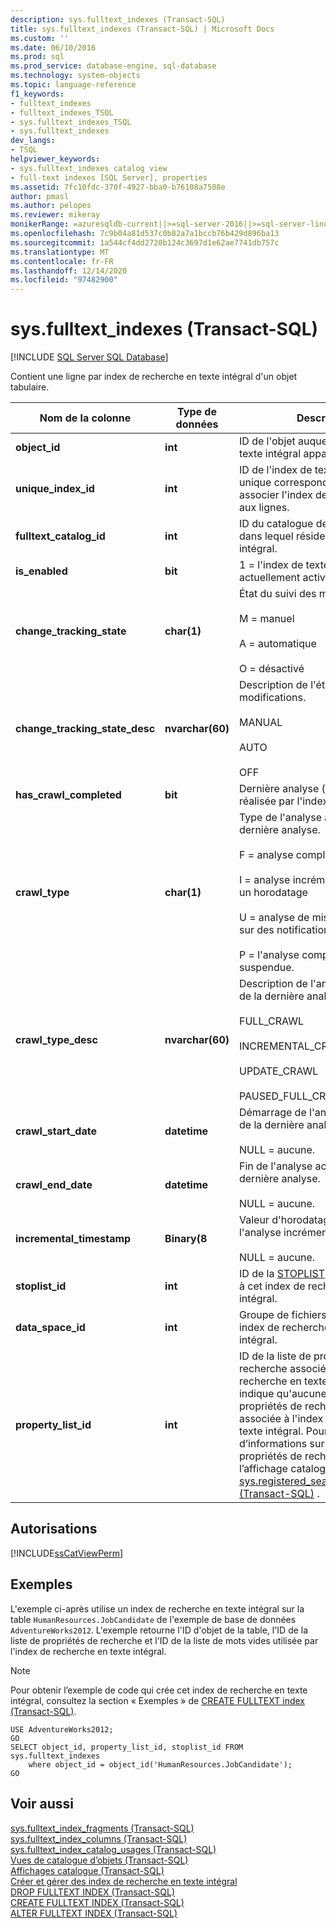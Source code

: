 ```yaml
---
description: sys.fulltext_indexes (Transact-SQL)
title: sys.fulltext_indexes (Transact-SQL) | Microsoft Docs
ms.custom: ''
ms.date: 06/10/2016
ms.prod: sql
ms.prod_service: database-engine, sql-database
ms.technology: system-objects
ms.topic: language-reference
f1_keywords:
- fulltext_indexes
- fulltext_indexes_TSQL
- sys.fulltext_indexes_TSQL
- sys.fulltext_indexes
dev_langs:
- TSQL
helpviewer_keywords:
- sys.fulltext_indexes catalog view
- full-text indexes [SQL Server], properties
ms.assetid: 7fc10fdc-370f-4927-bba0-b76108a7508e
author: pmasl
ms.author: pelopes
ms.reviewer: mikeray
monikerRange: =azuresqldb-current||>=sql-server-2016||>=sql-server-linux-2017||=azuresqldb-mi-current
ms.openlocfilehash: 7c9b04a81d537c0b82a7a1bccb76b429d896ba13
ms.sourcegitcommit: 1a544cf4dd2720b124c3697d1e62ae7741db757c
ms.translationtype: MT
ms.contentlocale: fr-FR
ms.lasthandoff: 12/14/2020
ms.locfileid: "97482900"
---
```

# <a name="sysfulltext_indexes-transact-sql"></a>sys.fulltext_indexes (Transact-SQL)
[!INCLUDE [SQL Server SQL Database](../../includes/applies-to-version/sql-asdb.md)]

  Contient une ligne par index de recherche en texte intégral d'un objet tabulaire.  

|Nom de la colonne|Type de données|Description|  
|-----------------|---------------|-----------------|  
|**object_id**|**int**|ID de l'objet auquel cet index de texte intégral appartient.|  
|**unique_index_id**|**int**|ID de l'index de texte non intégral unique correspondant utilisé pour associer l'index de texte intégral aux lignes.|  
|**fulltext_catalog_id**|**int**|ID du catalogue de texte intégral dans lequel réside l'index de texte intégral.|  
|**is_enabled**|**bit**|1 = l'index de texte intégral est actuellement activé.|  
|**change_tracking_state**|**char(1)**|État du suivi des modifications.<br /><br /> M = manuel<br /><br /> A = automatique<br /><br /> O = désactivé|  
|**change_tracking_state_desc**|**nvarchar(60)**|Description de l'état du suivi des modifications.<br /><br /> MANUAL<br /><br /> AUTO<br /><br /> OFF|  
|**has_crawl_completed**|**bit**|Dernière analyse (remplissage) réalisée par l'index de texte intégral.|  
|**crawl_type**|**char(1)**|Type de l'analyse actuelle ou de la dernière analyse.<br /><br /> F = analyse complète<br /><br /> I = analyse incrémentielle basée sur un horodatage<br /><br /> U = analyse de mise à jour, basée sur des notifications<br /><br /> P = l'analyse complète est suspendue.|  
|**crawl_type_desc**|**nvarchar(60)**|Description de l'analyse actuelle ou de la dernière analyse.<br /><br /> FULL_CRAWL<br /><br /> INCREMENTAL_CRAWL<br /><br /> UPDATE_CRAWL<br /><br /> PAUSED_FULL_CRAWL|  
|**crawl_start_date**|**datetime**|Démarrage de l'analyse actuelle ou de la dernière analyse.<br /><br /> NULL = aucune.|  
|**crawl_end_date**|**datetime**|Fin de l'analyse actuelle ou de la dernière analyse.<br /><br /> NULL = aucune.|  
|**incremental_timestamp**|**Binary(8**|Valeur d'horodatage à utiliser pour l'analyse incrémentielle suivante.<br /><br /> NULL = aucune.|  
|**stoplist_id**|**int**|ID de la [STOPLIST](../../relational-databases/search/configure-and-manage-stopwords-and-stoplists-for-full-text-search.md) qui est associée à cet index de recherche en texte intégral.|  
|**data_space_id**|**int**|Groupe de fichiers où réside cet index de recherche en texte intégral.|  
|**property_list_id**|**int**|ID de la liste de propriétés de recherche associée à cet index de recherche en texte intégral. NULL indique qu'aucune liste de propriétés de recherche n'est associée à l'index de recherche en texte intégral. Pour obtenir plus d’informations sur cette liste de propriétés de recherche, utilisez l’affichage catalogue [sys.registered_search_property_lists &#40;Transact-SQL&#41;](../../relational-databases/system-catalog-views/sys-registered-search-property-lists-transact-sql.md) .|  
  
## <a name="permissions"></a>Autorisations  
 [!INCLUDE[ssCatViewPerm](../../includes/sscatviewperm-md.md)]  
  
## <a name="examples"></a>Exemples  
 L'exemple ci-après utilise un index de recherche en texte intégral sur la table `HumanResources.JobCandidate` de l'exemple de base de données `AdventureWorks2012`. L'exemple retourne l'ID d'objet de la table, l'ID de la liste de propriétés de recherche et l'ID de la liste de mots vides utilisée par l'index de recherche en texte intégral.  
  
> [!NOTE]  
>  Pour obtenir l’exemple de code qui crée cet index de recherche en texte intégral, consultez la section « Exemples » de [CREATE FULLTEXT index &#40;Transact-SQL&#41;](../../t-sql/statements/create-fulltext-index-transact-sql.md).  
  
```  
USE AdventureWorks2012;  
GO  
SELECT object_id, property_list_id, stoplist_id FROM sys.fulltext_indexes  
    where object_id = object_id('HumanResources.JobCandidate');   
GO  
```  
  
## <a name="see-also"></a>Voir aussi  
 [sys.fulltext_index_fragments &#40;Transact-SQL&#41;](../../relational-databases/system-catalog-views/sys-fulltext-index-fragments-transact-sql.md)   
 [sys.fulltext_index_columns &#40;Transact-SQL&#41;](../../relational-databases/system-catalog-views/sys-fulltext-index-columns-transact-sql.md)   
 [sys.fulltext_index_catalog_usages &#40;Transact-SQL&#41;](../../relational-databases/system-catalog-views/sys-fulltext-index-catalog-usages-transact-sql.md)   
 [Vues de catalogue d’objets &#40;Transact-SQL&#41;](../../relational-databases/system-catalog-views/object-catalog-views-transact-sql.md)   
 [Affichages catalogue &#40;Transact-SQL&#41;](../../relational-databases/system-catalog-views/catalog-views-transact-sql.md)   
 [Créer et gérer des index de recherche en texte intégral](../../relational-databases/search/create-and-manage-full-text-indexes.md)   
 [DROP FULLTEXT INDEX &#40;Transact-SQL&#41;](../../t-sql/statements/drop-fulltext-index-transact-sql.md)   
 [CREATE FULLTEXT INDEX &#40;Transact-SQL&#41;](../../t-sql/statements/create-fulltext-index-transact-sql.md)   
 [ALTER FULLTEXT INDEX &#40;Transact-SQL&#41;](../../t-sql/statements/alter-fulltext-index-transact-sql.md)  
  
  
